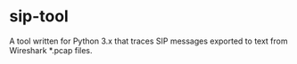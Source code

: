 # sip-tool
A tool written for Python 3.x that traces SIP messages exported to text from Wireshark *.pcap files.
